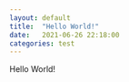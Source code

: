 ```yaml
---
layout: default
title:  "Hello World!"
date:   2021-06-26 22:18:00
categories: test
---
```


Hello World!